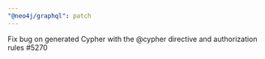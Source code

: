 ```yaml
---
"@neo4j/graphql": patch
---
```


Fix bug on generated Cypher with the @cypher directive and authorization rules #5270
